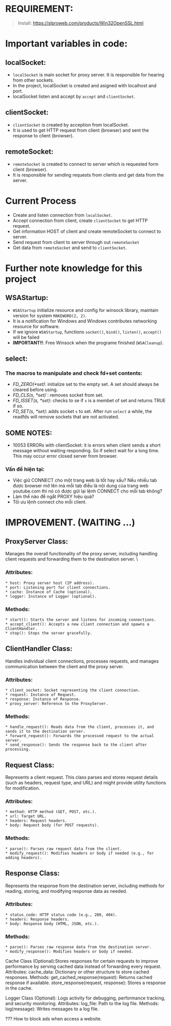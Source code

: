 # REQUIREMENT:
> Install: https://slproweb.com/products/Win32OpenSSL.html

# Important variables in code:

## localSocket:
* `localSocket` is main socket for proxy server. It is responsible for hearing from other sockets.
* In the project, localSocket is created and asigned with localhost and port. 
* localSocket listen and accept by `accept` and `clientSocket`.

## clientSocket:

* `clientSocket` is created by acception from localSocket. 
* It is used to get HTTP request from client (browser) and sent the response to client (browser).

## remoteSocket:
* `remoteSocket` is created to connect to server which is requested form client (browser).
* It is responsible for sending requests from clients and get data from the server.

# Current Process
* Create and listen connection from `localSocket`.
* Accept connection from client, create `clientSocket` to get HTTP request.
* Get information HOST of client and create remoteSocket to connect to server.
* Send request from client to server through out `remoteSocket`
* Get data from `remoteSocket` and send to `clientSocket`.

# Further note knowledge for this project
## WSAStartup: 
* `WSAStartup` initialize resource and config for winsock library, maintain version for system `MAKEWORD(2, 2)`.
* It is a notification for Windows and Windows contributes networking resource for software.
* If we ignore `WSAStartup`, functions `socket()`, `bind()`, `listen()`, `accept()` will be failed
* **IMPORTANT!!**: Free Winsock when the programe finished (`WSACleanup`).
## select:
### The macros to manipulate and check fd+set contents:
* *FD_ZERO(\*set)*: initialize set to the empty set. A set should always be cleared before using.
* *FD_CLS(s, \*set)*`: removes socket from set.
* *FD_ISSET(s, \*set)*: checks to se if `s` is a membet of set and returns TRUE if so.
* *FD_SET(s, \*set)*: adds socket `s` to set.
After run `select` a while, the readfds will remove sockets that are not activated. 


## SOME NOTES:
* 10053 ERRORs with clientSocket: it is errors when client sends a short message without waiting responding. So if select wait for a long time. This may occur error closed server from browser.
### Vấn đề hiện tại: 
* Việc giữ CONNECT cho một trang web là tốt hay xấu? Nếu nhiều tab được browser mở lên mà mỗi tab điều là nội dung của trang web youtube.com thì nó có được gửi lại lệnh CONNECT cho mỗi tab không? 
* Làm thế nào để ngắt PROXY hiệu quả?
* Tối ưu lệnh connect cho mỗi client.

# IMPROVEMENT. (WAITING ...)
## ProxyServer Class: 
Manages the overall functionality of the proxy server, including handling client requests and forwarding them to the destination server. \
### Attributes:
	* host: Proxy server host (IP address).
	* port: Listening port for client connections.
	* cache: Instance of Cache (optional).
	* logger: Instance of Logger (optional).
### Methods:
	* start(): Starts the server and listens for incoming connections.
	* accept_client(): Accepts a new client connection and spawns a ClientHandler.
	* stop(): Stops the server gracefully.

## ClientHandler Class: 
Handles individual client connections, processes requests, and manages communication between the client and the proxy server.
### Attributes:
	* client_socket: Socket representing the client connection.
	* request: Instance of Request.
	* response: Instance of Response.
	* proxy_server: Reference to the ProxyServer.
### Methods:
	* handle_request(): Reads data from the client, processes it, and sends it to the destination server.
	* forward_request(): Forwards the processed request to the actual server.
	* send_response(): Sends the response back to the client after processing.

## Request Class: 
Represents a client request. This class parses and stores request details (such as headers, request type, and URL) and might provide utility functions for modification.
### Attributes:
	* method: HTTP method (GET, POST, etc.).
	* url: Target URL.
	* headers: Request headers.
	* body: Request body (for POST requests).
### Methods:
	* parse(): Parses raw request data from the client.
	* modify_request(): Modifies headers or body if needed (e.g., for adding headers).

## Response Class: 
Represents the response from the destination server, including methods for reading, storing, and modifying response data as needed.
### Attributes:
	* status_code: HTTP status code (e.g., 200, 404).
	* headers: Response headers.
	* body: Response body (HTML, JSON, etc.).
### Methods:
	* parse(): Parses raw response data from the destination server.
	* modify_response(): Modifies headers or body if needed.


Cache Class (Optional):Stores responses for certain requests to improve performance by serving cached data instead of forwarding every request.
Attributes:
	cache_data: Dictionary or other structure to store cached responses.
Methods:
	get_cached_response(request): Returns cached response if available.
	store_response(request, response): Stores a response in the cache.


Logger Class (Optional): Logs activity for debugging, performance tracking, and security monitoring.
Attributes:
	log_file: Path to the log file.
Methods:
	log(message): Writes messages to a log file.

??? How to block ads when access a website.



